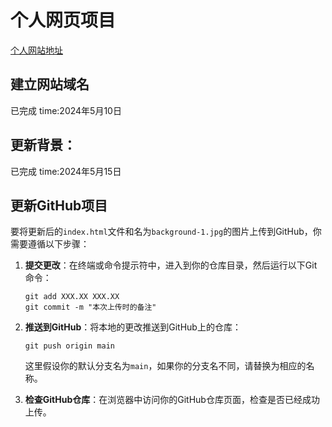 # 个人网页项目

[个人网站地址](https://rookiephasechangeboss.github.io/)

## 建立网站域名
已完成 time:2024年5月10日

## 更新背景：
已完成 time:2024年5月15日

## 更新GitHub项目

要将更新后的`index.html`文件和名为`background-1.jpg`的图片上传到GitHub，你需要遵循以下步骤：

1. **提交更改**：在终端或命令提示符中，进入到你的仓库目录，然后运行以下Git命令：
   ```
   git add XXX.XX XXX.XX
   git commit -m "本次上传时的备注"
   ```

2. **推送到GitHub**：将本地的更改推送到GitHub上的仓库：
   ```
   git push origin main
   ```
   这里假设你的默认分支名为`main`，如果你的分支名不同，请替换为相应的名称。

3. **检查GitHub仓库**：在浏览器中访问你的GitHub仓库页面，检查是否已经成功上传。